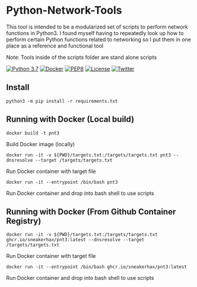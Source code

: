 # Python-Network-Tools

This tool is intended to be a modularized set of scripts to perform network functions in Python3.
I found myself having to repeatedly look up how to perform certain Python functions related to networking
so I put them in one place as a reference and functional tool

Note: Tools inside of the scripts folder are stand alone scripts

[![Python 3.7](https://img.shields.io/badge/python-3.7-FADA5E.svg?logo=python)](https://www.python.org/) 
[![Docker](https://img.shields.io/badge/docker-optional-0db7ed.svg?logo=docker)](https://www.docker.com/) [![PEP8](https://img.shields.io/badge/code%20style-pep8-red.svg)](https://www.python.org/dev/peps/pep-0008/) [![License](https://img.shields.io/badge/license-GPL3-lightgrey.svg)](https://www.gnu.org/licenses/gpl-3.0.en.html) [![Twitter](https://img.shields.io/badge/twitter-sneakerhax-38A1F3?logo=twitter)](https://twitter.com/sneakerhax)

## Install

```python3 -m pip install -r requirements.txt```

## Running with Docker (Local build)

```docker build -t pnt3```

Build Docker image (locally)

```docker run -it -v ${PWD}/targets.txt:/targets/targets.txt pnt3 --dnsresolve --target /targets/targets.txt```

Run Docker container with target file

```docker run -it --entrypoint /bin/bash pnt3```

Run Docker container and drop into bash shell to use scripts

## Running with Docker (From Github Container Registry)

```docker run -it -v ${PWD}/targets.txt:/targets/targets.txt ghcr.io/sneakerhax/pnt3:latest --dnsresolve --target /targets/targets.txt```

Run Docker container with target file

```docker run -it --entrypoint /bin/bash ghcr.io/sneakerhax/pnt3:latest```

Run Docker container and drop into bash shell to use scripts
